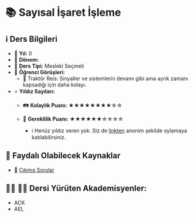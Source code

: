 # 📚 Sayısal İşaret İşleme

## ℹ️ Ders Bilgileri

- 📅 **Yıl:** 0
- 📆 **Dönem:** 
- 🏫 **Ders Tipi:** Mesleki Seçmeli
- 💬 **Öğrenci Görüşleri:**
  - 👤 Traktör Reis: Sinyaller ve sistemlerin devamı gibi ama ayrık zamanı kapsadığı için daha kolayı.
- ⭐ **Yıldız Sayıları:**
  - 🛤️ **Kolaylık Puanı:** ★★★★★★★★☆☆
  - 🔑 **Gereklilik Puanı:** ★★★★★★☆☆☆☆

    - ℹ️ Henüz yıldız veren yok. Siz de [linkten](https://forms.gle/3njZjmhm215YCAxe6) anonim şekilde oylamaya katılabilirsiniz.

## 📖 Faydalı Olabilecek Kaynaklar

- 📄 [Çıkmış Sorular](https://drive.google.com/drive/folders/1LI_Bo7kWqI2krHTw0noUFl9crfZSlrZh)

## 👨‍🏫 👩‍🏫 Dersi Yürüten Akademisyenler:
- ACK
- AEL
